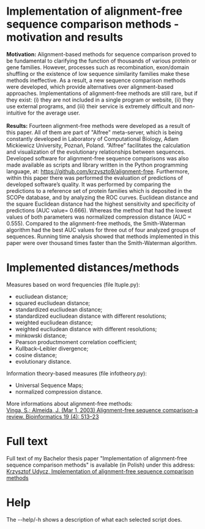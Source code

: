 Implementation of alignment-free sequence comparison methods - motivation and results
=========================================================================
<b>Motivation:</b> Alignment-based methods for sequence comparison proved to be fundamental to clarifying the function of thousands of various protein or gene families. However, processes such as recombination, exon/domain shuffling or the existence of low sequence similarity families make these methods ineffective. As a result, a new sequence comparison methods were developed, which provide alternatives over alignment-based approaches. Implementations of alignment-free methods are still rare, but if they exist: (i) they are not included in a single program or website, (ii) they use external programs, and (iii) their service is extremely difficult and non-intuitive for the average user.
</br></br>
<b>Results:</b> Fourteen alignment-free methods were developed as a result of this paper. All of them are part of "Alfree" meta-server, which is being constantly developed in Laboratory of Computational Biology, Adam Mickiewicz University, Poznań, Poland. “Alfree” facilitates the calculation and visualization of the evolutionary relationships between sequences. Developed software for alignment-free sequence comparisons was also made available as scripts and library written in the Python programming language, at: https://github.com/krzyszto9/alignment-free. Furthermore, within this paper there was performed the evaluation of predictions of developed software’s quality. It was performed by comparing the predictions to a reference set of protein families which is deposited in the SCOPe database, and by analyzing the ROC curves. Euclidean distance and the square Euclidean distance had the highest sensitivity and specificity of predictions (AUC value= 0.666). Whereas the method that had the lowest values of both parameters was normalized compression distance (AUC = 0.555). Compared to the alignment-free methods, the Smith-Waterman algorithm had the best AUC values for three out of four analyzed groups of sequences. Running time analysis showed that methods implemented in this paper were over thousand times faster than the Smith-Waterman algorithm.
</br>

Implemented distances/methods
===============================
Measures based on word frequencies (file ltuple.py):
  - eucliudean distance;
  - squared eucliudean distance;
  - standardized eucliudean distance;
  - standardized eucliudean distance with different resolutions;
  - weighted eucliudean distance;
  - weighted eucliudean distance with different resolutions;
  - minkowski distance;
  - Pearson productmoment correlation coefficient;
  - Kullback–Leibler divergence;
  - cosine distance;
  - evolutionary distance.
  
Information theory-based measures (file infotheory.py):
  - Universal Sequence Maps;
  - normalized compression distance.

More informations about alignment-free methods:</br>
<a href="https://github.com/krzyszto9/alignment-free/blob/master/Vinga%2C%20Almeida%20-%202003%20-%20Alignment-free%20sequence%20comparison--a%20review.pdf">Vinga, S.; Almeida, J. (Mar 1, 2003) Alignment-free sequence comparison-a review.
Bioinformatics 19 (4): 513–23</a>
</br>

Full text
============
Full text of my Bachelor thesis paper "Implementation of alignment-free sequence comparison methods" is available (in Polish) under this address:</br>
<a href="https://github.com/krzyszto9/alignment-free/blob/master/BSc_aligment_free.pdf">Krzysztof Udycz, Implementation of alignment-free sequence comparison methods</a>
</br>

Help
====
The --help/-h shows a description of what each selected script does.
</br>

